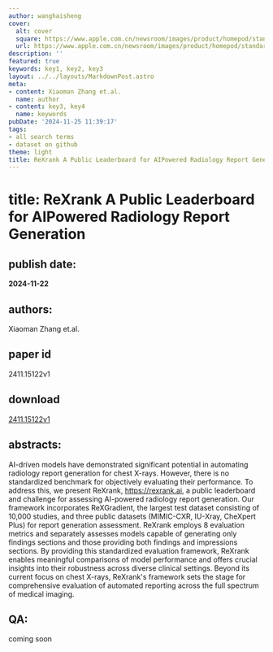 ```yaml
---
author: wanghaisheng
cover:
  alt: cover
  square: https://www.apple.com.cn/newsroom/images/product/homepod/standard/Apple-HomePod-hero-230118_big.jpg.large_2x.jpg
  url: https://www.apple.com.cn/newsroom/images/product/homepod/standard/Apple-HomePod-hero-230118_big.jpg.large_2x.jpg
description: ''
featured: true
keywords: key1, key2, key3
layout: ../../layouts/MarkdownPost.astro
meta:
- content: Xiaoman Zhang et.al.
  name: author
- content: key3, key4
  name: keywords
pubDate: '2024-11-25 11:39:17'
tags:
- all search terms
- dataset on github
theme: light
title: ReXrank A Public Leaderboard for AIPowered Radiology Report Generation
---
```


# title: ReXrank A Public Leaderboard for AIPowered Radiology Report Generation 
## publish date: 
**2024-11-22** 
## authors: 
  Xiaoman Zhang et.al. 
## paper id
2411.15122v1
## download
[2411.15122v1](http://arxiv.org/abs/2411.15122v1)
## abstracts:
AI-driven models have demonstrated significant potential in automating radiology report generation for chest X-rays. However, there is no standardized benchmark for objectively evaluating their performance. To address this, we present ReXrank, https://rexrank.ai, a public leaderboard and challenge for assessing AI-powered radiology report generation. Our framework incorporates ReXGradient, the largest test dataset consisting of 10,000 studies, and three public datasets (MIMIC-CXR, IU-Xray, CheXpert Plus) for report generation assessment. ReXrank employs 8 evaluation metrics and separately assesses models capable of generating only findings sections and those providing both findings and impressions sections. By providing this standardized evaluation framework, ReXrank enables meaningful comparisons of model performance and offers crucial insights into their robustness across diverse clinical settings. Beyond its current focus on chest X-rays, ReXrank's framework sets the stage for comprehensive evaluation of automated reporting across the full spectrum of medical imaging.
## QA:
coming soon
